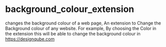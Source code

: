 # background_colour_extension
changes the background colour of a web page, An extension to Change the Background colour of any website. For example, By choosing the Color in the extension this will be able to change the background colour in https://designqube.com
